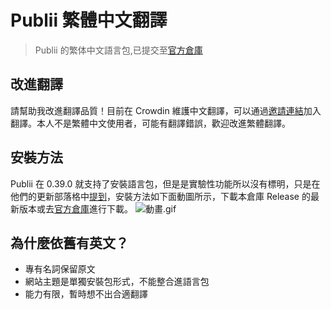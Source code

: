 
# Publii 繁體中文翻譯

> Publii 的繁体中文語言包,已提交至[官方倉庫](https://github.com/GetPublii/Publii-ui-locales#current-and-upcoming-translations-by-language-code)

## 改進翻譯

請幫助我改進翻譯品質！目前在 Crowdin 維護中文翻譯，可以通過[邀請連結](https://crwd.in/publii-chinese-localization)加入翻譯。本人不是繁體中文使用者，可能有翻譯錯誤，歡迎改進繁體翻譯。


## 安裝方法

Publii 在 0.39.0 就支持了安裝語言包，但是是實驗性功能所以沒有標明，只是在他們的更新部落格中[提到](https://getpublii.com/blog/release-039.html)，安裝方法如下面動圖所示，下載本倉庫 Release 的最新版本或去[官方倉庫](https://github.com/GetPublii/Publii-ui-locales/tree/main/downloads)進行下載。
![動畫.gif](https://s2.loli.net/2022/06/06/1yDCMfHdUtgeilb.gif)


## 為什麼依舊有英文？
- 專有名詞保留原文
- 網站主題是單獨安裝包形式，不能整合進語言包
- 能力有限，暫時想不出合適翻譯